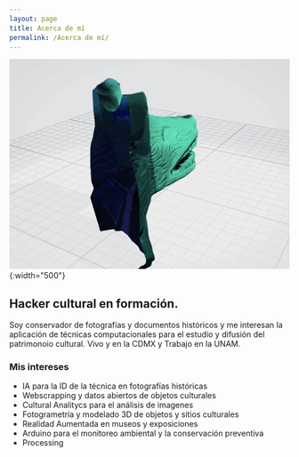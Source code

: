 ```yaml
---
layout: page
title: Acerca de mí
permalink: /Acerca de mí/
---
```


![Coyote](./images/coyote.gif){:width="500"}

## Hacker cultural en formación.

Soy conservador de fotografías y documentos históricos y me interesan la aplicación de técnicas computacionales para el estudio y difusión del patrimonoio cultural. Vivo y en la CDMX y Trabajo en la UNAM.

### Mis intereses

- IA para la ID de la técnica en fotografías históricas
- Webscrapping y datos abiertos de objetos culturales
- Cultural Analitycs para el análisis de imagenes
- Fotogrametría y modelado 3D de objetos y sitios culturales
- Realidad Aumentada en museos y exposiciones
- Arduino para el monitoreo ambiental y la conservación preventiva
- Processing
